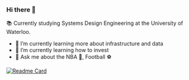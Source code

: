 ### Hi there 👋

:books: Currently studying Systems Design Engineering at the University of Waterloo. 

- 🔭 I’m currently learning more about infrastructure and data 
- :money_with_wings: I’m currently learning how to invest 
- 💬 Ask me about the NBA :basketball:, Football :soccer:

[![Readme Card](https://github-readme-stats.vercel.app/api/pin/?username=dannyhkim&repo=github-readme-stats)](https://github.com/anuraghazra/github-readme-stats)


